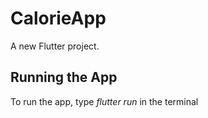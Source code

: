 # CalorieApp

A new Flutter project.

## Running the App

To run the app, type *flutter run* in the terminal 